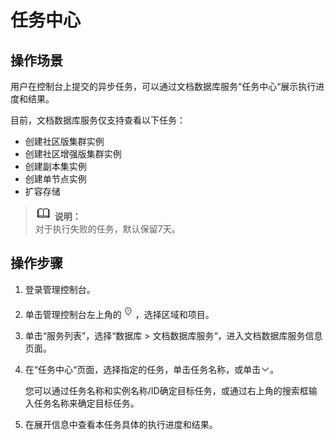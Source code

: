 # 任务中心<a name="dds_03_0040"></a>

## 操作场景<a name="section36712096194014"></a>

用户在控制台上提交的异步任务，可以通过文档数据库服务“任务中心“展示执行进度和结果。

目前，文档数据库服务仅支持查看以下任务：

-   创建社区版集群实例
-   创建社区增强版集群实例
-   创建副本集实例
-   创建单节点实例
-   扩容存储

>![](public_sys-resources/icon-note.gif) **说明：**   
>对于执行失败的任务，默认保留7天。  

## 操作步骤<a name="section9895111144916"></a>

1.  登录管理控制台。
2.  单击管理控制台左上角的![](figures/region.png)，选择区域和项目。
3.  单击“服务列表”，选择“数据库  \>  文档数据库服务“，进入文档数据库服务信息页面。
4.  在“任务中心“页面，选择指定的任务，单击任务名称，或单击![](figures/zhankai.png)。

    您可以通过任务名称和实例名称/ID确定目标任务，或通过右上角的搜索框输入任务名称来确定目标任务。

5.  在展开信息中查看本任务具体的执行进度和结果。

